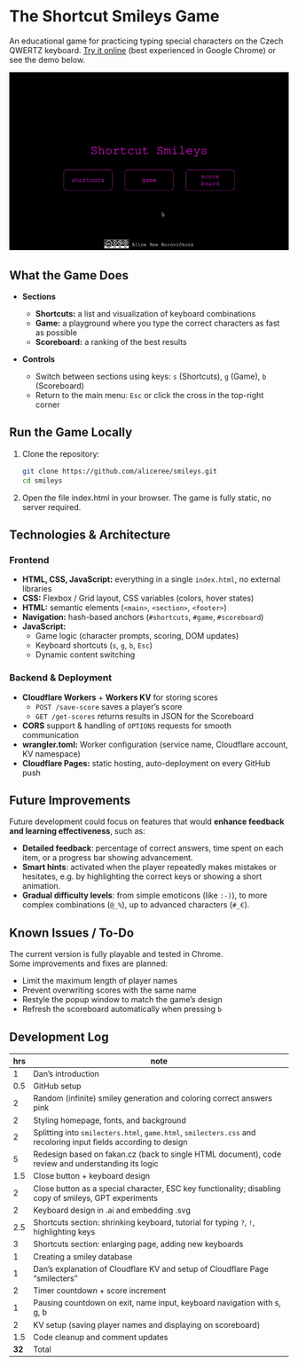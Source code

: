 # The Shortcut Smileys Game

An educational game for practicing typing special characters on the Czech QWERTZ keyboard. [Try it online](https://smilecters.pages.dev/#top) (best experienced in Google Chrome) or see the demo below.

![demo](demo.gif)

## What the Game Does

- **Sections**  
  - **Shortcuts:** a list and visualization of keyboard combinations  
  - **Game:** a playground where you type the correct characters as fast as possible  
  - **Scoreboard:** a ranking of the best results  

- **Controls**  
  - Switch between sections using keys: `s` (Shortcuts), `g` (Game), `b` (Scoreboard)  
  - Return to the main menu: `Esc` or click the cross in the top-right corner  

## Run the Game Locally

1. Clone the repository:
   ```bash
   git clone https://github.com/aliceree/smileys.git
   cd smileys
2. Open the file index.html in your browser. The game is fully static, no server required.

## Technologies & Architecture

### Frontend
- **HTML, CSS, JavaScript:** everything in a single `index.html`, no external libraries  
- **CSS:** Flexbox / Grid layout, CSS variables (colors, hover states)  
- **HTML:** semantic elements (`<main>`, `<section>`, `<footer>`)  
- **Navigation:** hash-based anchors (`#shortcuts`, `#game`, `#scoreboard`)  
- **JavaScript:**
  - Game logic (character prompts, scoring, DOM updates)  
  - Keyboard shortcuts (`s`, `g`, `b`, `Esc`)  
  - Dynamic content switching  

### Backend & Deployment
- **Cloudflare Workers** + **Workers KV** for storing scores  
  - `POST /save-score` saves a player’s score  
  - `GET /get-scores` returns results in JSON for the Scoreboard  
- **CORS** support & handling of `OPTIONS` requests for smooth communication  
- **wrangler.toml:** Worker configuration (service name, Cloudflare account, KV namespace)  
- **Cloudflare Pages:** static hosting, auto-deployment on every GitHub push  

## Future Improvements

Future development could focus on features that would **enhance feedback and learning effectiveness**, such as:

- **Detailed feedback**: percentage of correct answers, time spent on each item, or a progress bar showing advancement.  
- **Smart hints**: activated when the player repeatedly makes mistakes or hesitates, e.g. by highlighting the correct keys or showing a short animation.  
- **Gradual difficulty levels**: from simple emoticons (like `:-)`), to more complex combinations (`@_%`), up to advanced characters (`#_€`).  

## Known Issues / To-Do

The current version is fully playable and tested in Chrome.  
Some improvements and fixes are planned:

- Limit the maximum length of player names  
- Prevent overwriting scores with the same name  
- Restyle the popup window to match the game’s design  
- Refresh the scoreboard automatically when pressing `b` 

## Development Log

| hrs | note |
|-----|------|
| 1   | Dan’s introduction |
| 0.5 | GitHub setup |
| 2   | Random (infinite) smiley generation and coloring correct answers pink |
| 2   | Styling homepage, fonts, and background |
| 2   | Splitting into `smilecters.html`, `game.html`, `smilecters.css` and recoloring input fields according to design |
| 5   | Redesign based on fakan.cz (back to single HTML document), code review and understanding its logic |
| 1.5 | Close button + keyboard design |
| 2   | Close button as a special character, ESC key functionality; disabling copy of smileys, GPT experiments |
| 2   | Keyboard design in .ai and embedding .svg |
| 2.5 | Shortcuts section: shrinking keyboard, tutorial for typing `?`, `!`, highlighting keys |
| 3   | Shortcuts section: enlarging page, adding new keyboards |
| 1   | Creating a smiley database |
| 1   | Dan’s explanation of Cloudflare KV and setup of Cloudflare Page “smilecters” |
| 2   | Timer countdown + score increment |
| 1   | Pausing countdown on exit, name input, keyboard navigation with s, g, b |
| 2   | KV setup (saving player names and displaying on scoreboard) |
| 1.5 | Code cleanup and comment updates |
| **32**  | Total |


